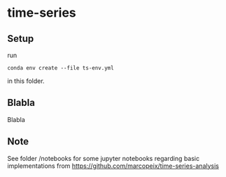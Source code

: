 # time-series

## Setup

run 

    conda env create --file ts-env.yml

in this folder.


## Blabla

Blabla

## Note

See folder /notebooks for some jupyter notebooks regarding basic implementations from https://github.com/marcopeix/time-series-analysis